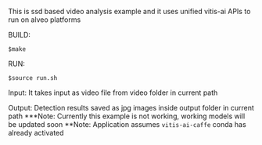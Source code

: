 This is ssd based video analysis example and it uses unified vitis-ai APIs to run on alveo platforms

BUILD: 

    $make

RUN:

    $source run.sh

Input: It takes input as video file from video folder in current path

Output: Detection results saved as jpg images inside output folder in current path
***Note: Currently this example is not working, working models will be updated soon
**Note: Application assumes `vitis-ai-caffe` conda has already activated  


